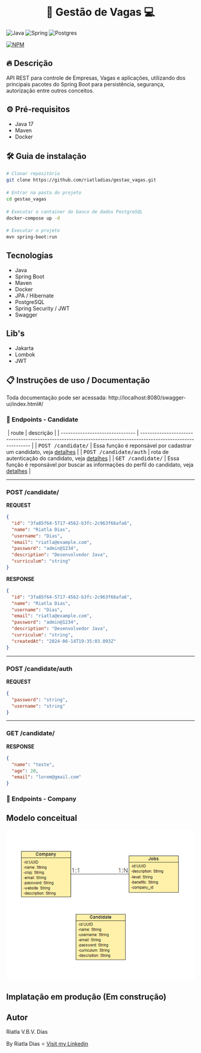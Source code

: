 <h1 align="center" style="font-weight: bold;">🏢 Gestão de Vagas 💻</h1>

![Java](https://img.shields.io/badge/java-%23ED8B00.svg?style=for-the-badge&logo=openjdk&logoColor=white)
![Spring](https://img.shields.io/badge/spring-%236DB33F.svg?style=for-the-badge&logo=spring&logoColor=white)
![Postgres](https://img.shields.io/badge/postgres-%23316192.svg?style=for-the-badge&logo=postgresql&logoColor=white)

[![NPM](https://img.shields.io/npm/l/react)](https://github.com/riatladias/gestao_vagas/blob/main/LICENSE)


## 🔥 Descrição
API REST para controle de Empresas, Vagas e aplicações, utilizando dos principais pacotes do Spring Boot para persistência, segurança, autorização entre outros conceitos.

## ⚙️ Pré-requisitos
- Java 17
- Maven
- Docker

## 🛠️ Guia de instalação

```bash
# Clonar repositório
git clone https://github.com/riatladias/gestao_vagas.git

# Entrar na pasta do projeto
cd gestao_vagas

# Executar o cantainer do banco de dados PostgreSQL
docker-compose up -d

# Executar o projeto
mvn spring-boot:run
```

## Tecnologias
- Java
- Spring Boot
- Maven
- Docker
- JPA / Hibernate
- PostgreSQL
- Spring Security / JWT
- Swagger

## Lib's
- Jakarta
- Lombok
- JWT

## 📋 Instruções de uso / Documentação

Toda documentação pode ser acessada:
http://localhost:8080/swagger-ui/index.html#/

### 📍 Endpoints - Candidate

​
| route                           | descrição                                                                                                      |
| ------------------------------- | -------------------------------------------------------------------------------------------------------------- |
| <kbd>POST /candidate/</kbd>     | Essa função é reponsável por cadastrar um candidato, veja [detalhes](#post-create-detail)                       |
| <kbd>POST /candidate/auth</kbd> | rota de autenticação do candidato, veja [detalhes](#post-auth-detail)                                           |
| <kbd>GET /candidate/</kbd>      | Essa função é reponsável por buscar as informações do perfil do candidato, veja [detalhes](#get-profile-detail) |

---
<h3 id="post-create-detail">POST /candidate/</h3>

**REQUEST**
```json
{
  "id": "3fa85f64-5717-4562-b3fc-2c963f66afa6",
  "name": "Riatla Dias",
  "username": "Dias",
  "email": "riatla@example.com",
  "password": "admin@1234",
  "description": "Desenvolvedor Java",
  "curriculum": "string"
}
```

**RESPONSE**
```json
{
  "id": "3fa85f64-5717-4562-b3fc-2c963f66afa6",
  "name": "Riatla Dias",
  "username": "Dias",
  "email": "riatla@example.com",
  "password": "admin@1234",
  "description": "Desenvolvedor Java",
  "curriculum": "string",
  "createdAt": "2024-06-14T19:35:03.093Z"
}
```
---

<h3 id="post-auth-detail">POST /candidate/auth</h3>

**REQUEST**
```json
{
  "password": "string",
  "username": "string"
}
```
---

<h3 id="get-profile-detail">GET /candidate/</h3>

**RESPONSE**
```json
{
  "name": "teste",
  "age": 20,
  "email": "lorem@gmail.com"
}
```


### 📍 Endpoints - Company

















## Modelo conceitual
![Modelo Conceitual](/assets/diagrama.png)

## Implatação em produção (Em construção)

## Autor
Riatla V.B.V. Dias

By Riatla Dias ⭐ [Visit my Linkedin](https://www.linkedin.com/in/riatladias/)